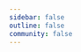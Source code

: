 ```yaml
---
sidebar: false
outline: false
community: false
---
```


<script setup>
import { data } from '../../.vitepress/theme/blog.data'
import BlogPosts from '../../.vitepress/components/BlogPosts.vue'
</script>

<BlogPosts :data="data" />
